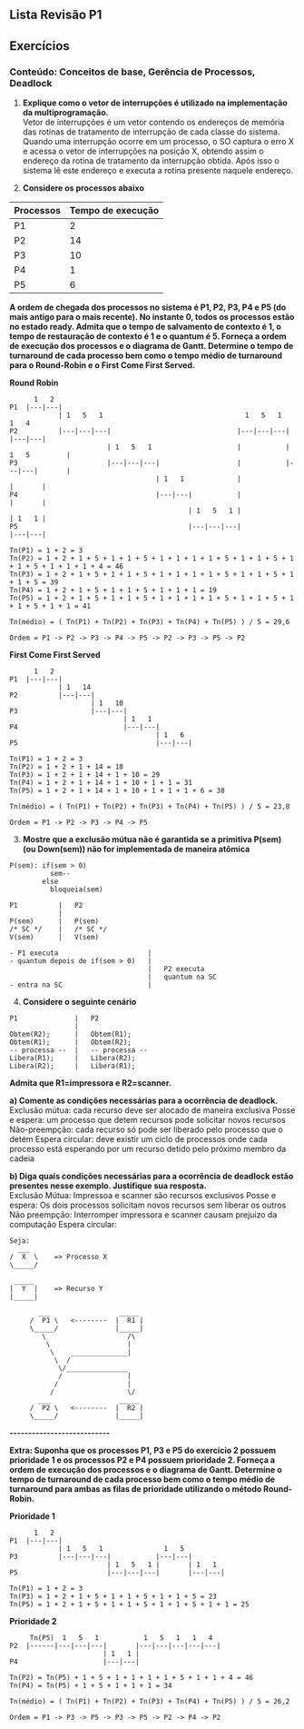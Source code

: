 ## Lista Revisão P1
## Exercícios

### Conteúdo: Conceitos de base, Gerência de Processos, Deadlock

1. **Explique como o vetor de interrupções é utilizado na implementação da multiprogramação.**<br/>
Vetor de interrupções é um vetor contendo os endereços de memória das rotinas de tratamento de interrupção de cada classe do sistema. Quando uma interrupção ocorre em um processo, o SO captura o erro X e acessa o vetor de interrupções na posição X, obtendo assim o endereço da rotina de tratamento da interrupção obtida. Após isso o sistema lê este endereço e executa a rotina presente naquele endereço.

2. **Considere os processos abaixo**

| Processos | Tempo de execução |
|-----------|-------------------|
| P1        | 2                 |
| P2        | 14                |
| P3        | 10                |
| P4        | 1                 |
| P5        | 6                 |

**A ordem de chegada dos processos no sistema é P1, P2, P3, P4 e P5 (do mais antigo para o mais recente). No instante 0, todos os processos estão no estado ready. Admita que o tempo de salvamento de contexto é 1, o tempo de restauração de contexto é 1 e o quantum é 5. Forneça a ordem de execução dos processos e o diagrama de Gantt. Determine o tempo de turnaround de cada processo bem como o tempo médio de turnaround para o Round-Robin e o First Come First Served.**<br/>

**Round Robin**
```
      1   2
P1  |---|---|
            | 1   5   1                                   1   5   1                   1   4 
P2          |---|---|---|                               |---|---|---|               |---|---|
                        | 1   5   1                     |           | 1   5         |
P3                      |---|---|---|                   |           |---|---|       |
                                    | 1   1             |                   |       |
P4                                  |---|---|           |                   |       |
                                            | 1   5   1 |                   | 1   1 |
P5                                          |---|---|---|                   |---|---|

Tn(P1) = 1 + 2 = 3
Tn(P2) = 1 + 2 + 1 + 5 + 1 + 1 + 5 + 1 + 1 + 1 + 1 + 5 + 1 + 1 + 5 + 1 + 1 + 5 + 1 + 1 + 1 + 4 = 46
Tn(P3) = 1 + 2 + 1 + 5 + 1 + 1 + 5 + 1 + 1 + 1 + 1 + 5 + 1 + 1 + 5 + 1 + 1 + 5 = 39
Tn(P4) = 1 + 2 + 1 + 5 + 1 + 1 + 5 + 1 + 1 + 1 = 19
Tn(P5) = 1 + 2 + 1 + 5 + 1 + 1 + 5 + 1 + 1 + 1 + 1 + 5 + 1 + 1 + 5 + 1 + 1 + 5 + 1 + 1 = 41

Tn(médio) = ( Tn(P1) + Tn(P2) + Tn(P3) + Tn(P4) + Tn(P5) ) / 5 = 29,6

Ordem = P1 -> P2 -> P3 -> P4 -> P5 -> P2 -> P3 -> P5 -> P2
```

**First Come First Served**
```
      1   2
P1  |---|---|
            | 1   14
P2          |---|---|
                    | 1   10
P3                  |---|---|
                            | 1   1
P4                          |---|---|
                                    | 1   6
P5                                  |---|---|

Tn(P1) = 1 + 2 = 3
Tn(P2) = 1 + 2 + 1 + 14 = 18
Tn(P3) = 1 + 2 + 1 + 14 + 1 + 10 = 29
Tn(P4) = 1 + 2 + 1 + 14 + 1 + 10 + 1 + 1 = 31
Tn(P5) = 1 + 2 + 1 + 14 + 1 + 10 + 1 + 1 + 1 + 6 = 38

Tn(médio) = ( Tn(P1) + Tn(P2) + Tn(P3) + Tn(P4) + Tn(P5) ) / 5 = 23,8

Ordem = P1 -> P2 -> P3 -> P4 -> P5
```

3. **Mostre que a exclusão mútua não é garantida se a primitiva P(sem) (ou Down(sem)) não for implementada de maneira atômica**<br/>

```
P(sem): if(sem > 0)
          sem--
        else
          bloqueia(sem)
```

```
P1          |   P2
            |   
P(sem)      |   P(sem)
/* SC */    |   /* SC */
V(sem)      |   V(sem)
```

```
- P1 executa                      |
- quantum depois de if(sem > 0)   |
                                  |   P2 executa
                                  |   quantum na SC
- entra na SC                     |
```

4. **Considere o seguinte cenário**
```
P1              |   P2
                |
Obtem(R2);      |   Obtem(R1);
Obtem(R1);      |   Obtem(R2);
-- processa --  |   -- processa --
Libera(R1);     |   Libera(R2);
Libera(R2);     |   Libera(R1);
```

**Admita que R1=impressora e R2=scanner.**<br/>

**a) Comente as condições necessárias para a ocorrência de deadlock.**<br/>
Exclusão mútua: cada recurso deve ser alocado de maneira exclusiva
Posse e espera: um processo que detem recursos pode solicitar novos recursos
Não-preempção: cada recurso só pode ser liberado pelo processo que o detém
Espera circular: deve existir um ciclo de processos onde cada processo está esperando por um recurso detido pelo próximo membro da cadeia

**b) Diga quais condições necessárias para a ocorrência de deadlock estão presentes nesse exemplo. Justifique sua resposta.**<br/>
Exclusão Mútua: Impressoa e scanner são recursos exclusivos
Posse e espera: Os dois processos solicitam novos recursos sem liberar os outros
Não preempção: Interromper impressora e scanner causam prejuizo da computação
Espera circular:

```
Seja:
  ___
/  X  \    => Processo X
\_____/

 _____
|  Y  |    => Recurso Y
|_____|

```

```
       ___                 _____
     /  P1 \   <--------  |  R1 |
     \_____/              |_____|
        \                    /\
         \                   |
          \    ______________|
           \  /
            \/_______________
            /                | 
           /                 |
          /                  \/
       ___                 _____
     /  P2 \   <--------  |  R2 |
     \_____/              |_____|

```

**---------------------------**<br/>

**Extra: Suponha que os processos P1, P3 e P5 do exercício 2 possuem prioridade 1 e os processos P2 e P4 possuem prioridade 2. Forneça a ordem de execução dos processos e o diagrama de Gantt. Determine o tempo de turnaround de cada processo bem como o tempo médio de turnaround para ambas as filas de prioridade utilizando o método Round-Robin.**

**Prioridade 1**
```
      1   2
P1  |---|---|
            | 1   5   1               1   5
P3          |---|---|---|           |---|---|
                        | 1   5   1 |       | 1   1
P5                      |---|---|---|       |---|---|

Tn(P1) = 1 + 2 = 3
Tn(P3) = 1 + 2 + 1 + 5 + 1 + 1 + 5 + 1 + 1 + 5 = 23
Tn(P5) = 1 + 2 + 1 + 5 + 1 + 1 + 5 + 1 + 1 + 5 + 1 + 1 = 25
```

**Prioridade 2**
```
     Tn(P5)  1   5   1           1   5   1   1   4
P2  |------|---|---|---|       |---|---|---|---|---|
                       | 1   1 |
P4                     |---|---|

Tn(P2) = Tn(P5) + 1 + 5 + 1 + 1 + 1 + 1 + 5 + 1 + 1 + 4 = 46
Tn(P4) = Tn(P5) + 1 + 5 + 1 + 1 + 1 = 34

Tn(médio) = ( Tn(P1) + Tn(P2) + Tn(P3) + Tn(P4) + Tn(P5) ) / 5 = 26,2

Ordem = P1 -> P3 -> P5 -> P3 -> P5 -> P2 -> P4 -> P2
```
